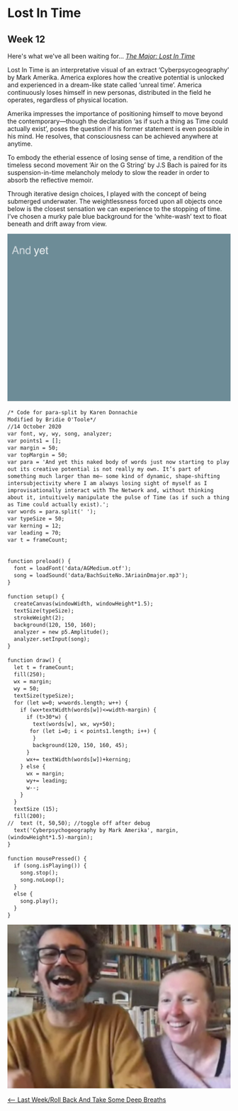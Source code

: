 # Lost In Time

## Week 12

Here's what we've all been waiting for... [*The Major: Lost In Time*](https://bridieotoole.github.io/codewords/week_12/LostInTime/)

Lost In Time is an interpretative visual of an extract ‘Cyberpsycogeography’ by Mark Amerika. America explores how the creative potential is unlocked and experienced in a dream-like state called ‘unreal time’. America continuously loses himself in new personas, distributed in the field he operates, regardless of physical location.

Amerika impresses the importance of positioning himself to move beyond the contemporary—though the declaration ‘as if such a thing as Time could actually exist’, poses the question if his former statement is even possible in his mind. He resolves, that consciousness can be achieved anywhere at anytime.

To embody the etherial essence of losing sense of time, a rendition of the timeless second movement ‘Air on the G String’ by J.S Bach is paired for its suspension-in-time melancholy melody to slow the reader in order to absorb the reflective memoir.

Through iterative design choices, I played with the concept of being submerged underwater. The weightlessness forced upon all objects once below is the closest sensation we can experience to the stopping of time. I’ve chosen a murky pale blue background for the ‘white-wash’ text to float beneath and drift away from view. 

![finalscreenshot](Lostintime_1024_01.gif)

```
/* Code for para-split by Karen Donnachie
Modified by Bridie O'Toole*/ 
//14 October 2020
var font, wy, wy, song, analyzer;
var points1 = [];
var margin = 50;
var topMargin = 50;
var para = 'And yet this naked body of words just now starting to play out its creative potential is not really my own. It’s part of something much larger than me— some kind of dynamic, shape-shifting intersubjectivity where I am always losing sight of myself as I improvisationally interact with The Network and, without thinking about it, intuitively manipulate the pulse of Time (as if such a thing as Time could actually exist).';
var words = para.split(' '); 
var typeSize = 50; 
var kerning = 12; 
var leading = 70; 
var t = frameCount;


function preload() {
  font = loadFont('data/AGMedium.otf');
  song = loadSound('data/BachSuiteNo.3AriainDmajor.mp3');
}

function setup() {
  createCanvas(windowWidth, windowHeight*1.5);
  textSize(typeSize);
  strokeWeight(2);
  background(120, 150, 160);
  analyzer = new p5.Amplitude();
  analyzer.setInput(song);
}

function draw() {
  let t = frameCount;
  fill(250);
  wx = margin;
  wy = 50; 
  textSize(typeSize);
  for (let w=0; w<words.length; w++) {
    if (wx+textWidth(words[w])<=width-margin) {
      if (t>30*w) {      
        text(words[w], wx, wy+50);
       for (let i=0; i < points1.length; i++) {
        }
        background(120, 150, 160, 45);
      }
      wx+= textWidth(words[w])+kerning;
    } else {
      wx = margin;
      wy+= leading;
      w--;
    }
  }
  textSize (15);
  fill(200);
//  text (t, 50,50); //toggle off after debug
  text('Cyberpsychogeography by Mark Amerika', margin, (windowHeight*1.5)-margin);
} 

function mousePressed() {
  if (song.isPlaying()) {
    song.stop();
    song.noLoop();
  }
  else {
    song.play();
  }
}
```

![final goodbyes](AndyAndKaren.jpg)

<a href='https://bridieotoole.github.io/codewords/week_11/'> <-- Last Week/Roll Back And Take Some Deep Breaths </a>
  
